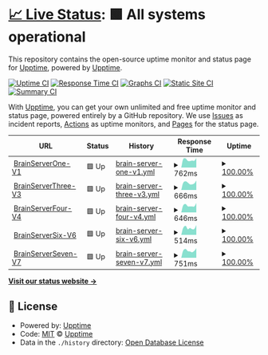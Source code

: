 # [📈 Live Status](https://upptime.github.io/upptime): <!--live status--> **🟩 All systems operational**

This repository contains the open-source uptime monitor and status page for [Upptime](https://upptime.js.org), powered by [Upptime](https://github.com/upptime/upptime).

[![Uptime CI](https://github.com/brainsys/upptime/workflows/Uptime%20CI/badge.svg)](https://github.com/brainsys/upptime/actions?query=workflow%3A%22Uptime+CI%22)
[![Response Time CI](https://github.com/brainsys/upptime/workflows/Response%20Time%20CI/badge.svg)](https://github.com/brainsys/upptime/actions?query=workflow%3A%22Response+Time+CI%22)
[![Graphs CI](https://github.com/brainsys/upptime/workflows/Graphs%20CI/badge.svg)](https://github.com/brainsys/upptime/actions?query=workflow%3A%22Graphs+CI%22)
[![Static Site CI](https://github.com/brainsys/upptime/workflows/Static%20Site%20CI/badge.svg)](https://github.com/brainsys/upptime/actions?query=workflow%3A%22Static+Site+CI%22)
[![Summary CI](https://github.com/brainsys/upptime/workflows/Summary%20CI/badge.svg)](https://github.com/brainsys/upptime/actions?query=workflow%3A%22Summary+CI%22)

With [Upptime](https://upptime.js.org), you can get your own unlimited and free uptime monitor and status page, powered entirely by a GitHub repository. We use [Issues](https://github.com/upptime/upptime/issues) as incident reports, [Actions](https://github.com/brainsys/upptime/actions) as uptime monitors, and [Pages](https://upptime.github.io/upptime) for the status page.

<!--start: status pages-->
<!-- This summary is generated by Upptime (https://github.com/upptime/upptime) -->
<!-- Do not edit this manually, your changes will be overwritten -->
<!-- prettier-ignore -->
| URL | Status | History | Response Time | Uptime |
| --- | ------ | ------- | ------------- | ------ |
| <img alt="" src="https://favicons.githubusercontent.com/v1.brainsys.co.uk" height="13"> [BrainServerOne-V1](https://v1.brainsys.co.uk) | 🟩 Up | [brain-server-one-v1.yml](https://github.com/brainsys/upptime/commits/HEAD/history/brain-server-one-v1.yml) | <details><summary><img alt="Response time graph" src="./graphs/brain-server-one-v1/response-time-week.png" height="20"> 762ms</summary><br><a href="https://status.brainsys.com/history/brain-server-one-v1"><img alt="Response time 781" src="https://img.shields.io/endpoint?url=https%3A%2F%2Fraw.githubusercontent.com%2Fbrainsys%2Fupptime%2FHEAD%2Fapi%2Fbrain-server-one-v1%2Fresponse-time.json"></a><br><a href="https://status.brainsys.com/history/brain-server-one-v1"><img alt="24-hour response time 888" src="https://img.shields.io/endpoint?url=https%3A%2F%2Fraw.githubusercontent.com%2Fbrainsys%2Fupptime%2FHEAD%2Fapi%2Fbrain-server-one-v1%2Fresponse-time-day.json"></a><br><a href="https://status.brainsys.com/history/brain-server-one-v1"><img alt="7-day response time 762" src="https://img.shields.io/endpoint?url=https%3A%2F%2Fraw.githubusercontent.com%2Fbrainsys%2Fupptime%2FHEAD%2Fapi%2Fbrain-server-one-v1%2Fresponse-time-week.json"></a><br><a href="https://status.brainsys.com/history/brain-server-one-v1"><img alt="30-day response time 781" src="https://img.shields.io/endpoint?url=https%3A%2F%2Fraw.githubusercontent.com%2Fbrainsys%2Fupptime%2FHEAD%2Fapi%2Fbrain-server-one-v1%2Fresponse-time-month.json"></a><br><a href="https://status.brainsys.com/history/brain-server-one-v1"><img alt="1-year response time 781" src="https://img.shields.io/endpoint?url=https%3A%2F%2Fraw.githubusercontent.com%2Fbrainsys%2Fupptime%2FHEAD%2Fapi%2Fbrain-server-one-v1%2Fresponse-time-year.json"></a></details> | <details><summary><a href="https://status.brainsys.com/history/brain-server-one-v1">100.00%</a></summary><a href="https://status.brainsys.com/history/brain-server-one-v1"><img alt="All-time uptime 100.00%" src="https://img.shields.io/endpoint?url=https%3A%2F%2Fraw.githubusercontent.com%2Fbrainsys%2Fupptime%2FHEAD%2Fapi%2Fbrain-server-one-v1%2Fuptime.json"></a><br><a href="https://status.brainsys.com/history/brain-server-one-v1"><img alt="24-hour uptime 100.00%" src="https://img.shields.io/endpoint?url=https%3A%2F%2Fraw.githubusercontent.com%2Fbrainsys%2Fupptime%2FHEAD%2Fapi%2Fbrain-server-one-v1%2Fuptime-day.json"></a><br><a href="https://status.brainsys.com/history/brain-server-one-v1"><img alt="7-day uptime 100.00%" src="https://img.shields.io/endpoint?url=https%3A%2F%2Fraw.githubusercontent.com%2Fbrainsys%2Fupptime%2FHEAD%2Fapi%2Fbrain-server-one-v1%2Fuptime-week.json"></a><br><a href="https://status.brainsys.com/history/brain-server-one-v1"><img alt="30-day uptime 100.00%" src="https://img.shields.io/endpoint?url=https%3A%2F%2Fraw.githubusercontent.com%2Fbrainsys%2Fupptime%2FHEAD%2Fapi%2Fbrain-server-one-v1%2Fuptime-month.json"></a><br><a href="https://status.brainsys.com/history/brain-server-one-v1"><img alt="1-year uptime 100.00%" src="https://img.shields.io/endpoint?url=https%3A%2F%2Fraw.githubusercontent.com%2Fbrainsys%2Fupptime%2FHEAD%2Fapi%2Fbrain-server-one-v1%2Fuptime-year.json"></a></details>
| <img alt="" src="https://favicons.githubusercontent.com/v3.brainsys.co.uk" height="13"> [BrainServerThree-V3](https://v3.brainsys.co.uk) | 🟩 Up | [brain-server-three-v3.yml](https://github.com/brainsys/upptime/commits/HEAD/history/brain-server-three-v3.yml) | <details><summary><img alt="Response time graph" src="./graphs/brain-server-three-v3/response-time-week.png" height="20"> 666ms</summary><br><a href="https://status.brainsys.com/history/brain-server-three-v3"><img alt="Response time 712" src="https://img.shields.io/endpoint?url=https%3A%2F%2Fraw.githubusercontent.com%2Fbrainsys%2Fupptime%2FHEAD%2Fapi%2Fbrain-server-three-v3%2Fresponse-time.json"></a><br><a href="https://status.brainsys.com/history/brain-server-three-v3"><img alt="24-hour response time 837" src="https://img.shields.io/endpoint?url=https%3A%2F%2Fraw.githubusercontent.com%2Fbrainsys%2Fupptime%2FHEAD%2Fapi%2Fbrain-server-three-v3%2Fresponse-time-day.json"></a><br><a href="https://status.brainsys.com/history/brain-server-three-v3"><img alt="7-day response time 666" src="https://img.shields.io/endpoint?url=https%3A%2F%2Fraw.githubusercontent.com%2Fbrainsys%2Fupptime%2FHEAD%2Fapi%2Fbrain-server-three-v3%2Fresponse-time-week.json"></a><br><a href="https://status.brainsys.com/history/brain-server-three-v3"><img alt="30-day response time 712" src="https://img.shields.io/endpoint?url=https%3A%2F%2Fraw.githubusercontent.com%2Fbrainsys%2Fupptime%2FHEAD%2Fapi%2Fbrain-server-three-v3%2Fresponse-time-month.json"></a><br><a href="https://status.brainsys.com/history/brain-server-three-v3"><img alt="1-year response time 712" src="https://img.shields.io/endpoint?url=https%3A%2F%2Fraw.githubusercontent.com%2Fbrainsys%2Fupptime%2FHEAD%2Fapi%2Fbrain-server-three-v3%2Fresponse-time-year.json"></a></details> | <details><summary><a href="https://status.brainsys.com/history/brain-server-three-v3">100.00%</a></summary><a href="https://status.brainsys.com/history/brain-server-three-v3"><img alt="All-time uptime 100.00%" src="https://img.shields.io/endpoint?url=https%3A%2F%2Fraw.githubusercontent.com%2Fbrainsys%2Fupptime%2FHEAD%2Fapi%2Fbrain-server-three-v3%2Fuptime.json"></a><br><a href="https://status.brainsys.com/history/brain-server-three-v3"><img alt="24-hour uptime 100.00%" src="https://img.shields.io/endpoint?url=https%3A%2F%2Fraw.githubusercontent.com%2Fbrainsys%2Fupptime%2FHEAD%2Fapi%2Fbrain-server-three-v3%2Fuptime-day.json"></a><br><a href="https://status.brainsys.com/history/brain-server-three-v3"><img alt="7-day uptime 100.00%" src="https://img.shields.io/endpoint?url=https%3A%2F%2Fraw.githubusercontent.com%2Fbrainsys%2Fupptime%2FHEAD%2Fapi%2Fbrain-server-three-v3%2Fuptime-week.json"></a><br><a href="https://status.brainsys.com/history/brain-server-three-v3"><img alt="30-day uptime 100.00%" src="https://img.shields.io/endpoint?url=https%3A%2F%2Fraw.githubusercontent.com%2Fbrainsys%2Fupptime%2FHEAD%2Fapi%2Fbrain-server-three-v3%2Fuptime-month.json"></a><br><a href="https://status.brainsys.com/history/brain-server-three-v3"><img alt="1-year uptime 100.00%" src="https://img.shields.io/endpoint?url=https%3A%2F%2Fraw.githubusercontent.com%2Fbrainsys%2Fupptime%2FHEAD%2Fapi%2Fbrain-server-three-v3%2Fuptime-year.json"></a></details>
| <img alt="" src="https://favicons.githubusercontent.com/v4.brainsys.co.uk" height="13"> [BrainServerFour-V4](https://v4.brainsys.co.uk) | 🟩 Up | [brain-server-four-v4.yml](https://github.com/brainsys/upptime/commits/HEAD/history/brain-server-four-v4.yml) | <details><summary><img alt="Response time graph" src="./graphs/brain-server-four-v4/response-time-week.png" height="20"> 646ms</summary><br><a href="https://status.brainsys.com/history/brain-server-four-v4"><img alt="Response time 697" src="https://img.shields.io/endpoint?url=https%3A%2F%2Fraw.githubusercontent.com%2Fbrainsys%2Fupptime%2FHEAD%2Fapi%2Fbrain-server-four-v4%2Fresponse-time.json"></a><br><a href="https://status.brainsys.com/history/brain-server-four-v4"><img alt="24-hour response time 850" src="https://img.shields.io/endpoint?url=https%3A%2F%2Fraw.githubusercontent.com%2Fbrainsys%2Fupptime%2FHEAD%2Fapi%2Fbrain-server-four-v4%2Fresponse-time-day.json"></a><br><a href="https://status.brainsys.com/history/brain-server-four-v4"><img alt="7-day response time 646" src="https://img.shields.io/endpoint?url=https%3A%2F%2Fraw.githubusercontent.com%2Fbrainsys%2Fupptime%2FHEAD%2Fapi%2Fbrain-server-four-v4%2Fresponse-time-week.json"></a><br><a href="https://status.brainsys.com/history/brain-server-four-v4"><img alt="30-day response time 697" src="https://img.shields.io/endpoint?url=https%3A%2F%2Fraw.githubusercontent.com%2Fbrainsys%2Fupptime%2FHEAD%2Fapi%2Fbrain-server-four-v4%2Fresponse-time-month.json"></a><br><a href="https://status.brainsys.com/history/brain-server-four-v4"><img alt="1-year response time 697" src="https://img.shields.io/endpoint?url=https%3A%2F%2Fraw.githubusercontent.com%2Fbrainsys%2Fupptime%2FHEAD%2Fapi%2Fbrain-server-four-v4%2Fresponse-time-year.json"></a></details> | <details><summary><a href="https://status.brainsys.com/history/brain-server-four-v4">100.00%</a></summary><a href="https://status.brainsys.com/history/brain-server-four-v4"><img alt="All-time uptime 100.00%" src="https://img.shields.io/endpoint?url=https%3A%2F%2Fraw.githubusercontent.com%2Fbrainsys%2Fupptime%2FHEAD%2Fapi%2Fbrain-server-four-v4%2Fuptime.json"></a><br><a href="https://status.brainsys.com/history/brain-server-four-v4"><img alt="24-hour uptime 100.00%" src="https://img.shields.io/endpoint?url=https%3A%2F%2Fraw.githubusercontent.com%2Fbrainsys%2Fupptime%2FHEAD%2Fapi%2Fbrain-server-four-v4%2Fuptime-day.json"></a><br><a href="https://status.brainsys.com/history/brain-server-four-v4"><img alt="7-day uptime 100.00%" src="https://img.shields.io/endpoint?url=https%3A%2F%2Fraw.githubusercontent.com%2Fbrainsys%2Fupptime%2FHEAD%2Fapi%2Fbrain-server-four-v4%2Fuptime-week.json"></a><br><a href="https://status.brainsys.com/history/brain-server-four-v4"><img alt="30-day uptime 100.00%" src="https://img.shields.io/endpoint?url=https%3A%2F%2Fraw.githubusercontent.com%2Fbrainsys%2Fupptime%2FHEAD%2Fapi%2Fbrain-server-four-v4%2Fuptime-month.json"></a><br><a href="https://status.brainsys.com/history/brain-server-four-v4"><img alt="1-year uptime 100.00%" src="https://img.shields.io/endpoint?url=https%3A%2F%2Fraw.githubusercontent.com%2Fbrainsys%2Fupptime%2FHEAD%2Fapi%2Fbrain-server-four-v4%2Fuptime-year.json"></a></details>
| <img alt="" src="https://favicons.githubusercontent.com/v6.brainsys.co.uk" height="13"> [BrainServerSix-V6](http://v6.brainsys.co.uk) | 🟩 Up | [brain-server-six-v6.yml](https://github.com/brainsys/upptime/commits/HEAD/history/brain-server-six-v6.yml) | <details><summary><img alt="Response time graph" src="./graphs/brain-server-six-v6/response-time-week.png" height="20"> 514ms</summary><br><a href="https://status.brainsys.com/history/brain-server-six-v6"><img alt="Response time 546" src="https://img.shields.io/endpoint?url=https%3A%2F%2Fraw.githubusercontent.com%2Fbrainsys%2Fupptime%2FHEAD%2Fapi%2Fbrain-server-six-v6%2Fresponse-time.json"></a><br><a href="https://status.brainsys.com/history/brain-server-six-v6"><img alt="24-hour response time 673" src="https://img.shields.io/endpoint?url=https%3A%2F%2Fraw.githubusercontent.com%2Fbrainsys%2Fupptime%2FHEAD%2Fapi%2Fbrain-server-six-v6%2Fresponse-time-day.json"></a><br><a href="https://status.brainsys.com/history/brain-server-six-v6"><img alt="7-day response time 514" src="https://img.shields.io/endpoint?url=https%3A%2F%2Fraw.githubusercontent.com%2Fbrainsys%2Fupptime%2FHEAD%2Fapi%2Fbrain-server-six-v6%2Fresponse-time-week.json"></a><br><a href="https://status.brainsys.com/history/brain-server-six-v6"><img alt="30-day response time 546" src="https://img.shields.io/endpoint?url=https%3A%2F%2Fraw.githubusercontent.com%2Fbrainsys%2Fupptime%2FHEAD%2Fapi%2Fbrain-server-six-v6%2Fresponse-time-month.json"></a><br><a href="https://status.brainsys.com/history/brain-server-six-v6"><img alt="1-year response time 546" src="https://img.shields.io/endpoint?url=https%3A%2F%2Fraw.githubusercontent.com%2Fbrainsys%2Fupptime%2FHEAD%2Fapi%2Fbrain-server-six-v6%2Fresponse-time-year.json"></a></details> | <details><summary><a href="https://status.brainsys.com/history/brain-server-six-v6">100.00%</a></summary><a href="https://status.brainsys.com/history/brain-server-six-v6"><img alt="All-time uptime 100.00%" src="https://img.shields.io/endpoint?url=https%3A%2F%2Fraw.githubusercontent.com%2Fbrainsys%2Fupptime%2FHEAD%2Fapi%2Fbrain-server-six-v6%2Fuptime.json"></a><br><a href="https://status.brainsys.com/history/brain-server-six-v6"><img alt="24-hour uptime 100.00%" src="https://img.shields.io/endpoint?url=https%3A%2F%2Fraw.githubusercontent.com%2Fbrainsys%2Fupptime%2FHEAD%2Fapi%2Fbrain-server-six-v6%2Fuptime-day.json"></a><br><a href="https://status.brainsys.com/history/brain-server-six-v6"><img alt="7-day uptime 100.00%" src="https://img.shields.io/endpoint?url=https%3A%2F%2Fraw.githubusercontent.com%2Fbrainsys%2Fupptime%2FHEAD%2Fapi%2Fbrain-server-six-v6%2Fuptime-week.json"></a><br><a href="https://status.brainsys.com/history/brain-server-six-v6"><img alt="30-day uptime 100.00%" src="https://img.shields.io/endpoint?url=https%3A%2F%2Fraw.githubusercontent.com%2Fbrainsys%2Fupptime%2FHEAD%2Fapi%2Fbrain-server-six-v6%2Fuptime-month.json"></a><br><a href="https://status.brainsys.com/history/brain-server-six-v6"><img alt="1-year uptime 100.00%" src="https://img.shields.io/endpoint?url=https%3A%2F%2Fraw.githubusercontent.com%2Fbrainsys%2Fupptime%2FHEAD%2Fapi%2Fbrain-server-six-v6%2Fuptime-year.json"></a></details>
| <img alt="" src="https://favicons.githubusercontent.com/v7.brainsys.co.uk" height="13"> [BrainServerSeven-V7](https://v7.brainsys.co.uk) | 🟩 Up | [brain-server-seven-v7.yml](https://github.com/brainsys/upptime/commits/HEAD/history/brain-server-seven-v7.yml) | <details><summary><img alt="Response time graph" src="./graphs/brain-server-seven-v7/response-time-week.png" height="20"> 751ms</summary><br><a href="https://status.brainsys.com/history/brain-server-seven-v7"><img alt="Response time 757" src="https://img.shields.io/endpoint?url=https%3A%2F%2Fraw.githubusercontent.com%2Fbrainsys%2Fupptime%2FHEAD%2Fapi%2Fbrain-server-seven-v7%2Fresponse-time.json"></a><br><a href="https://status.brainsys.com/history/brain-server-seven-v7"><img alt="24-hour response time 963" src="https://img.shields.io/endpoint?url=https%3A%2F%2Fraw.githubusercontent.com%2Fbrainsys%2Fupptime%2FHEAD%2Fapi%2Fbrain-server-seven-v7%2Fresponse-time-day.json"></a><br><a href="https://status.brainsys.com/history/brain-server-seven-v7"><img alt="7-day response time 751" src="https://img.shields.io/endpoint?url=https%3A%2F%2Fraw.githubusercontent.com%2Fbrainsys%2Fupptime%2FHEAD%2Fapi%2Fbrain-server-seven-v7%2Fresponse-time-week.json"></a><br><a href="https://status.brainsys.com/history/brain-server-seven-v7"><img alt="30-day response time 757" src="https://img.shields.io/endpoint?url=https%3A%2F%2Fraw.githubusercontent.com%2Fbrainsys%2Fupptime%2FHEAD%2Fapi%2Fbrain-server-seven-v7%2Fresponse-time-month.json"></a><br><a href="https://status.brainsys.com/history/brain-server-seven-v7"><img alt="1-year response time 757" src="https://img.shields.io/endpoint?url=https%3A%2F%2Fraw.githubusercontent.com%2Fbrainsys%2Fupptime%2FHEAD%2Fapi%2Fbrain-server-seven-v7%2Fresponse-time-year.json"></a></details> | <details><summary><a href="https://status.brainsys.com/history/brain-server-seven-v7">100.00%</a></summary><a href="https://status.brainsys.com/history/brain-server-seven-v7"><img alt="All-time uptime 100.00%" src="https://img.shields.io/endpoint?url=https%3A%2F%2Fraw.githubusercontent.com%2Fbrainsys%2Fupptime%2FHEAD%2Fapi%2Fbrain-server-seven-v7%2Fuptime.json"></a><br><a href="https://status.brainsys.com/history/brain-server-seven-v7"><img alt="24-hour uptime 100.00%" src="https://img.shields.io/endpoint?url=https%3A%2F%2Fraw.githubusercontent.com%2Fbrainsys%2Fupptime%2FHEAD%2Fapi%2Fbrain-server-seven-v7%2Fuptime-day.json"></a><br><a href="https://status.brainsys.com/history/brain-server-seven-v7"><img alt="7-day uptime 100.00%" src="https://img.shields.io/endpoint?url=https%3A%2F%2Fraw.githubusercontent.com%2Fbrainsys%2Fupptime%2FHEAD%2Fapi%2Fbrain-server-seven-v7%2Fuptime-week.json"></a><br><a href="https://status.brainsys.com/history/brain-server-seven-v7"><img alt="30-day uptime 100.00%" src="https://img.shields.io/endpoint?url=https%3A%2F%2Fraw.githubusercontent.com%2Fbrainsys%2Fupptime%2FHEAD%2Fapi%2Fbrain-server-seven-v7%2Fuptime-month.json"></a><br><a href="https://status.brainsys.com/history/brain-server-seven-v7"><img alt="1-year uptime 100.00%" src="https://img.shields.io/endpoint?url=https%3A%2F%2Fraw.githubusercontent.com%2Fbrainsys%2Fupptime%2FHEAD%2Fapi%2Fbrain-server-seven-v7%2Fuptime-year.json"></a></details>

<!--end: status pages-->

[**Visit our status website →**](https://upptime.github.io/upptime)

## 📄 License

- Powered by: [Upptime](https://github.com/upptime/upptime)
- Code: [MIT](./LICENSE) © [Upptime](https://upptime.js.org)
- Data in the `./history` directory: [Open Database License](https://opendatacommons.org/licenses/odbl/1-0/)
